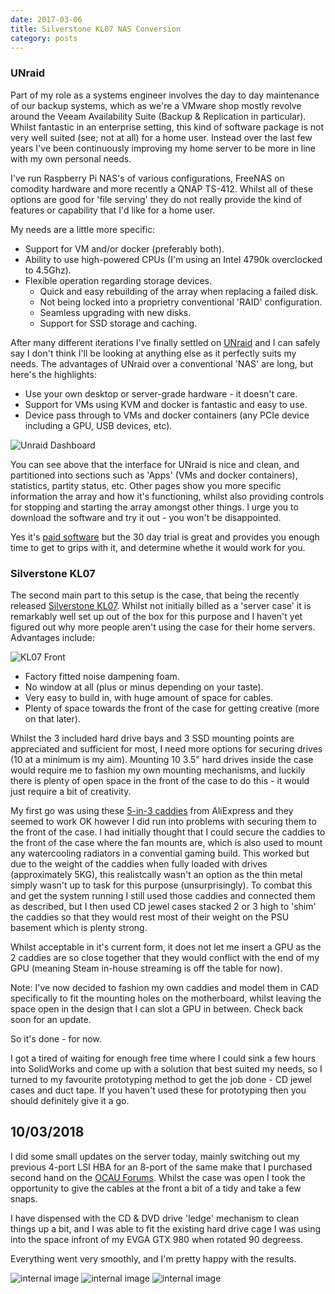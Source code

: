 ```yaml
---
date: 2017-03-06
title: Silverstone KL07 NAS Conversion
category: posts
---
```


### UNraid

Part of my role as a systems engineer involves the day to day maintenance of our backup systems, which as we're a VMware shop mostly revolve around the Veeam Availability Suite (Backup & Replication in particular). Whilst fantastic in an enterprise setting, this kind of software package is not very well suited (see; not at all) for a home user. Instead over the last few years I've been continuously improving my home server to be more in line with my own personal needs.

I've run Raspberry Pi NAS's of various configurations, FreeNAS on comodity hardware and more recently a QNAP TS-412. Whilst all of these options are good for 'file serving' they do not really provide the kind of features or capability that I'd like for a home user.

My needs are a little more specific:

-   Support for VM and/or docker (preferably both).
-   Ability to use high-powered CPUs (I'm using an Intel 4790k
    overclocked to 4.5Ghz).
-   Flexible operation regarding storage devices.
    -   Quick and easy rebuilding of the array when replacing a failed
        disk.
    -   Not being locked into a proprietry conventional 'RAID'
        configuration.
    -   Seamless upgrading with new disks.
    -   Support for SSD storage and caching.

After many different iterations I've finally settled on [UNraid](https://lime-technology.com/) and I can safely say I don't think I'll be looking at anything else as it perfectly suits my needs. The advantages of UNraid over a conventional 'NAS' are long, but here's the highlights:

-   Use your own desktop or server-grade hardware - it doesn't care.
-   Support for VMs using KVM and docker is fantastic and easy to use.
-   Device pass through to VMs and docker containers (any PCIe device
    including a GPU, USB devices, etc).

![Unraid Dashboard](/img/unraid-f9979514.jpg)

You can see above that the interface for UNraid is nice and clean, and partitioned into sections such as 'Apps' (VMs and docker containers), statistics, partity status, etc. Other pages show you more specific information the array and how it's functioning, whilst also providing controls for stopping and starting the array amongst other things. I urge you to download the software and try it out - you won't be disappointed.

Yes it's [paid software](https://lime-technology.com/pricing/) but the 30 day trial is great and provides you enough time to get to grips with it, and determine whethe it would work for you.

### Silverstone KL07

The second main part to this setup is the case, that being the recently released [Silverstone
KL07](http://www.silverstonetek.com/product.php?area=en&pid=680). Whilst not initially billed as a 'server case' it is remarkably well set up out of the box for this purpose and I haven't yet figured out why more people aren't using the case for their home servers. Advantages include:

![KL07 Front](/img/b490e258-kl07-1.jpg)

-   Factory fitted noise dampening foam.
-   No window at all (plus or minus depending on your taste).
-   Very easy to build in, with huge amount of space for cables.
-   Plenty of space towards the front of the case for getting creative
    (more on that later).

Whilst the 3 included hard drive bays and 3 SSD mounting points are appreciated and sufficient for most, I need more options for securing drives (10 at a minimum is my aim). Mounting 10 3.5" hard drives inside the case would require me to fashion my own mounting mechanisms, and luckily there is plenty of open space in the front of the case to do this - it would just require a bit of creativity.

My first go was using these [5-in-3 caddies](https://www.aliexpress.com/item/5-25-to-3-5-SATA-SAS-HDD-Hard-Drive-Cage-Adapter-Tray-Caddy-Rack-Bracket/1993113502.html) from AliExpress and they seemed to work OK however I did run into problems with securing them to the front of the case. I had initially thought that I could secure the caddies to the front of the case where the fan mounts are, which is also used to mount any watercooling radiators in a convential gaming build. This worked but due to the weight of the caddies when fully loaded with drives (approximately 5KG), this realistcally wasn't an option as the thin metal simply wasn't up to task for this purpose (unsurprisingly). To combat this and get the system running I still used those caddies and connected them as described, but I then used CD jewel cases stacked 2 or 3 high to 'shim' the caddies so that they would rest most of their weight on the PSU basement which is plenty strong.

Whilst acceptable in it's current form, it does not let me insert a GPU as the 2 caddies are so close together that they would conflict with the end of my GPU (meaning Steam in-house streaming is off the table for now).

Note: I've now decided to fashion my own caddies and model them in CAD specifically to fit the mounting holes on the motherboard, whilst leaving the space open in the design that I can slot a GPU in between. Check back soon for an update.

So it's done - for now.

I got a tired of waiting for enough free time where I could sink a few hours into SolidWorks and come up with a solution that best suited my needs, so I turned to my favourite prototyping method to get the job done - CD jewel cases and duct tape. If you haven't used these for prototyping then you should definitely give it a go.


10/03/2018
----------

I did some small updates on the server today, mainly switching out my previous 4-port LSI HBA for an 8-port of the same make that I purchased second hand on the [OCAU Forums](https://forums.overclockers.com.au/). Whilst the case was open I took the opportunity to give the cables at the front a bit of a tidy and take a few snaps.

I have dispensed with the CD & DVD drive 'ledge' mechanism to clean things up a bit, and I was able to fit the existing hard drive cage I was using into the space infront of my EVGA GTX 980 when rotated 90 degreess. 

Everything went very smoothly, and I'm pretty happy with the results.

![internal image](https://i.imgur.com/TAoMvg4l.jpg)
![internal image](https://i.imgur.com/yRVGjVfl.jpg)
![internal image](https://i.imgur.com/ZCkjuMAl.jpg)

